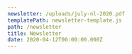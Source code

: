 ```yaml
---
newsletter: /uploads/july-nl-2020.pdf
templatePath: newsletter-template.js
path: /newsletter
title: Newsletter
date: 2020-04-12T00:00:00.000Z
---
```

